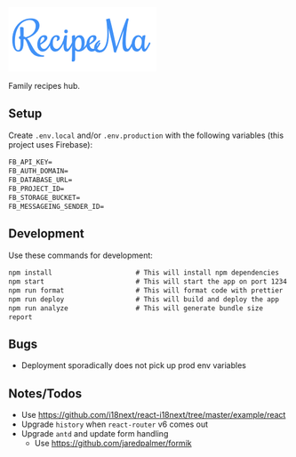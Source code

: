 ![logo](./logo.png)

Family recipes hub.

## Setup

Create `.env.local` and/or `.env.production` with the following variables (this project uses Firebase):

```
FB_API_KEY=
FB_AUTH_DOMAIN=
FB_DATABASE_URL=
FB_PROJECT_ID=
FB_STORAGE_BUCKET=
FB_MESSAGEING_SENDER_ID=
```

## Development

Use these commands for development:

```
npm install                     # This will install npm dependencies
npm start                       # This will start the app on port 1234
npm run format                  # This will format code with prettier
npm run deploy                  # This will build and deploy the app
npm run analyze                 # This will generate bundle size report
```

## Bugs

- Deployment sporadically does not pick up prod env variables

## Notes/Todos

- Use https://github.com/i18next/react-i18next/tree/master/example/react
- Upgrade `history` when `react-router` v6 comes out
- Upgrade `antd` and update form handling
  - Use https://github.com/jaredpalmer/formik
